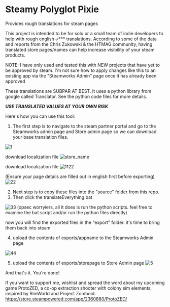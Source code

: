 # Steamy Polyglot Pixie
 Provides rough translations for steam pages

This project is intended to be for solo or a small team of indie developers to help with rough english->*** translations. According to some of the data and reports from the Chris Zukowski & the HTMAG community, having translated store pages/names can help increase visibility of your steam products.

NOTE: I have only used and tested this with NEW projects that have yet to be approved by steam. I'm not sure how to apply changes like this to an existing app via the "Steamworks Admin" page once it has already been approved

These translations are SUBPAR AT BEST. It uses a python library from google called Translator. See the python code files for more details.

***USE TRANSLATED VALUES AT YOUR OWN RISK***

Here's how you can use this tool:

1. The first step is to navigate to the steam partner portal and go to the Steamworks admin page and Store admin page so we can download your base translation files.

![1](https://github.com/scott-hf/Steamy-Polyglot-Pixie/assets/224776/64b94049-292f-4a02-9360-37ee995e1317)

download localization file
![store_name](https://github.com/scott-hf/Steamy-Polyglot-Pixie/assets/224776/0eaf010a-16b6-4d68-b5e3-74222cdb2cfc)

download localization file
![1122](https://github.com/scott-hf/Steamy-Polyglot-Pixie/assets/224776/fd1ad8e9-4432-46c4-a2bc-2710ee9594d8)



(Ensure your page details are filled out in english first before exporting)
![22](https://github.com/scott-hf/Steamy-Polyglot-Pixie/assets/224776/a0cd68d7-5893-4465-acca-73379438b9d6)


2. Next step is to copy these files into the "source" folder from this repo.
3. Then click the translateEverything.bat  

![33](https://github.com/scott-hf/Steamy-Polyglot-Pixie/assets/224776/009993dc-e5cd-40f0-8cfb-62783a1ab69f)
(opsec worryiers, all it does is run the python scripts. feel free to examine the bat script and/or run the python files directly)

now you will find the exported files in the "export" folder. it's time to bring them back into steam

4. upload the contents of exports/appname to the Steamworks Admin page

![44](https://github.com/scott-hf/Steamy-Polyglot-Pixie/assets/224776/8d1e25b3-adde-4f21-869f-5465c58bd3e7)


5. upload the contents of exports/storepage to Store Admin page
![5](https://github.com/scott-hf/Steamy-Polyglot-Pixie/assets/224776/cdbfd2df-3372-42b3-a6a4-6261095c7593)

And that's it. You're done!

If you want to support me, wishlist and spread the word about my upcoming game ProtoZED, a co-op extraction shooter with colony sim elements, inspired by RimWorld and Project Zomboid.
https://store.steampowered.com/app/2360880/ProtoZED/
